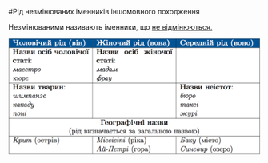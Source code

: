 #Рiд незмiнюваних iменникiв iншомовного походження


Незмінюваними називають іменники, що <a href="http://ukr.ed-era.com/5/vidminki_imennikiv.html">не відмінюються.</a>


<div class="center">
<img src="../pics/5/5.png" width="700px" class="center"/>
</div>
<br>